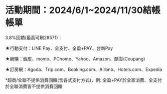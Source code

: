 # 活動期間：2024/6/1~2024/11/30結帳帳單
3.8%回饋(最高可刷28571)：

★行動支付：LINE Pay、全支付、全盈+PAY、台新Pay

★網購：蝦皮、momo、PChome、Yahoo、Amazon、酷澎(Coupang)

★訂房網：Agoda、Trip.com、Booking.com、Airbnb、Hotels.com、Expedia


*超商/全聯不提供消費回饋(含各式支付方式)，例: 全盈+PAY於全家消費、全支付於全聯消費皆不提供消費回饋
